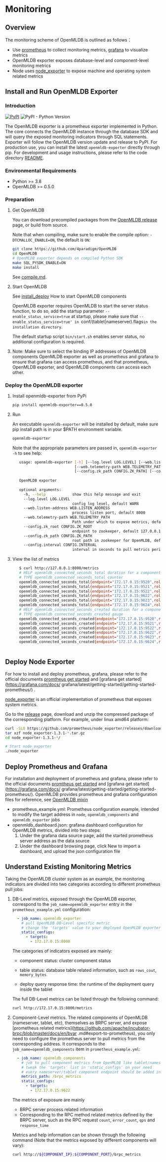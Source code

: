 # Monitoring

## Overview


The monitoring scheme of OpenMLDB is outlined as follows：

- Use [prometheus](https://prometheus.io) to collect monitoring metrics, [grafana](https://grafana.com/oss/grafana/) to visualize metrics
- OpenMLDB exporter exposes database-level and component-level monitoring metrics
- Node uses [node_exporter](https://github.com/prometheus/node_exporter) to expose machine and operating system related metrics

## Install and Run OpenMLDB Exporter

### Introduction

[![PyPI](https://img.shields.io/pypi/v/openmldb-exporter?label=openmldb-exporter)](https://pypi.org/project/openmldb-exporter/)
![PyPI - Python Version](https://img.shields.io/pypi/pyversions/openmldb-exporter?style=flat-square)

The OpenMLDB exporter is a prometheus exporter implemented in Python. The core connects the OpenMLDB instance through the database SDK and will query the exposed monitoring indicators through SQL statements. Exporter will follow the OpenMLDB version update and release to PyPI. For production use, you can install the latest `openmldb-exporter` directly through pip. For development and usage instructions, please refer to the code directory [README](https://github.com/4paradigm/OpenMLDB/tree/main/monitoring).


### Environmental Requirements

- Python >= 3.8
- OpenMLDB >= 0.5.0

### Preparation

1. Get OpenMLDB

   You can download precompiled packages from the [OpenMLDB release](https://github.com/4paradigm/OpenMLDB/releases) page, or build from source.

   Note that when compiling, make sure to enable the compile option: `-DTCMALLOC_ENABLE=ON`, the default is `ON`:
   ```sh
   git clone https://github.com/4paradigm/OpenMLDB
   cd OpenMLDB
   # OpenMLDB exporter depends on compiled Python SDK
   make SQL_PYSDK_ENABLE=ON
   make install
   ```
   See [compile.md](../deploy/compile.md).

2. Start OpenMLDB

    See [install_deploy](../deploy/install_deploy.md) How to start OpenMLDB components

    OpenMLDB exporter requires OpenMLDB to start the server status function, to do so, add the startup parameter `--enable_status_service=true` at startup, please make sure that `--enable_status_service=true' in `conf/(tablet|nameserver).flags` in the installation directory `.

   The default startup script `bin/start.sh` enables server status, no additional configuration is required.
   
3. Note: Make sure to select the binding IP addresses of OpenMLDB components OpenMLDB exporter as well as prometheus and grafana to ensure that grafana can access prometheus, and that prometheus, OpenMLDB exporter, and OpenMLDB components can access each other.


### Deploy the OpenMLDB exporter

1. Install openmldb-exporter from PyPi

   ```bash
   pip install openmldb-exporter==0.5.0
   ```

2. Run

   An executable `openmldb-exporter` will be installed by default, make sure pip install path is in your $PATH environment variable.

   ```bash
   openmldb-exporter
   ```

   Note that the appropriate parameters are passed in, `openmldb-exporter -h` to see help:

   ```bash
      usage: openmldb-exporter [-h] [--log.level LOG.LEVEL] [--web.listen-address WEB.LISTEN_ADDRESS]
                               [--web.telemetry-path WEB.TELEMETRY_PATH] [--config.zk_root CONFIG.ZK_ROOT]
                               [--config.zk_path CONFIG.ZK_PATH] [--config.interval CONFIG.INTERVAL]
      
      OpenMLDB exporter
      
      optional arguments:
        -h, --help            show this help message and exit
        --log.level LOG.LEVEL
                              config log level, default WARN
        --web.listen-address WEB.LISTEN_ADDRESS
                              process listen port, default 8000
        --web.telemetry-path WEB.TELEMETRY_PATH
                              Path under which to expose metrics, default metrics
        --config.zk_root CONFIG.ZK_ROOT
                              endpoint to zookeeper, default 127.0.0.1:6181
        --config.zk_path CONFIG.ZK_PATH
                              root path in zookeeper for OpenMLDB, default /
        --config.interval CONFIG.INTERVAL
                              interval in seconds to pull metrics periodically, default 30.0
   
   ```

3. View the list of metrics

   ```bash
      $ curl http://127.0.0.1:8000/metrics
      # HELP openmldb_connected_seconds_total duration for a component conncted time in seconds                              
      # TYPE openmldb_connected_seconds_total counter                                                                        
      openmldb_connected_seconds_total{endpoint="172.17.0.15:9520",role="tablet"} 208834.70900011063                         
      openmldb_connected_seconds_total{endpoint="172.17.0.15:9521",role="tablet"} 208834.70700001717                         
      openmldb_connected_seconds_total{endpoint="172.17.0.15:9522",role="tablet"} 208834.71399998665                         
      openmldb_connected_seconds_total{endpoint="172.17.0.15:9622",role="nameserver"} 208833.70000004768                     
      openmldb_connected_seconds_total{endpoint="172.17.0.15:9623",role="nameserver"} 208831.70900011063                     
      openmldb_connected_seconds_total{endpoint="172.17.0.15:9624",role="nameserver"} 208829.7230000496                      
      # HELP openmldb_connected_seconds_created duration for a component conncted time in seconds                            
      # TYPE openmldb_connected_seconds_created gauge                                                                        
      openmldb_connected_seconds_created{endpoint="172.17.0.15:9520",role="tablet"} 1.6501813860467942e+09                   
      openmldb_connected_seconds_created{endpoint="172.17.0.15:9521",role="tablet"} 1.6501813860495396e+09                   
      openmldb_connected_seconds_created{endpoint="172.17.0.15:9522",role="tablet"} 1.650181386050323e+09                    
      openmldb_connected_seconds_created{endpoint="172.17.0.15:9622",role="nameserver"} 1.6501813860512116e+09               
      openmldb_connected_seconds_created{endpoint="172.17.0.15:9623",role="nameserver"} 1.650181386051238e+09                
      openmldb_connected_seconds_created{endpoint="172.17.0.15:9624",role="nameserver"} 1.6501813860512598e+09               
      
   ```

## Deploy Node Exporter
For how to install and deploy prometheus, grafana, please refer to the official documents [promtheus get started](https://prometheus.io/docs/prometheus/latest/getting_started/) and [grafana get started](https://grafana.com/docs/ grafana/latest/getting-started/getting-started-prometheus/) .

[node_exporter](https://github.com/prometheus/node_exporter) is an official implementation of prometheus that exposes system metrics.

Go to the [release](https://github.com/prometheus/node_exporter/releases) page, download and unzip the compressed package of the corresponding platform. For example, under linux amd64 platform:
```sh
curl -SLO https://github.com/prometheus/node_exporter/releases/download/v1.3.1/node_exporter-1.3.1.darwin-amd64.tar.gz
tar xzf node_exporter-1.3.1-*.tar.gz
cd node_exporter-1.3.1-*/

# Start node_exporter
./node_exporter
```

## Deploy Prometheus and Grafana

For installation and deployment of prometheus and grafana, please refer to the official documents [promtheus get started](https://prometheus.io/docs/prometheus/latest/getting_started/) and [grafana get started](https://grafana.com/docs/ grafana/latest/getting-started/getting-started-prometheus/).
OpenMLDB provides prometheus and grafana configuration files for reference, see [OpenMLDB mixin](https://github.com/4paradigm/OpenMLDB/tree/main/monitoring/openmldb_mixin/README.md)

- prometheus_example.yml: Prometheus configuration example, intended to modify the target address in `node`, `openmldb_components` and `openmldb_exporter` jobs
- openmldb_dashboard.json: grafana dashboard configuration for OpenMLDB metrics, divided into two steps:
   1. Under the grafana data source page, add the started prometheus server address as the data source
   2. Under the dashboard browsing page, click New to import a dashboard, and upload the json configuration file

## Understand Existing Monitoring Metrics

Taking the OpenMLDB cluster system as an example, the monitoring indicators are divided into two categories according to different prometheus pull jobs:

1. DB-Level metrics, exposed through the OpenMLDB exporter, correspond to the `job_name=openmldb_exporter` entry in the `prometheus_example.yml` configuration:

   ```yaml
     - job_name: openmldb_exporter
       # pull OpenMLDB DB-Level specific metric
       # change the 'targets' value to your deployed OpenMLDB exporter endpoint
       static_configs:
         - targets:
           - 172.17.0.15:8000
   ```

   The categories of indicators exposed are mainly:

   - component status: cluster component status

   - table status: database table related information, such as `rows_cout`, `memory_bytes`

   - deploy query response time: the runtime of the deployment query inside the tablet

   The full DB-Level metrics can be listed through the following command:

   ```bash
   curl http://172.17.0.15:8000/metrics
   ```

2. Component-Level metrics. The related components of OpenMLDB (nameserver, tablet, etc), themselves as BRPC server, and expose [prometheus related metrics](https://github.com/apache/incubator-brpc/blob/master/docs/en/bvar .md#export-to-prometheus), you only need to configure the prometheus server to pull metrics from the corresponding address. It corresponds to the `job_name=openmldb_components` item in `prometheus_example.yml`:

   ```yaml
     - job_name: openmldb_components
       # job to pull component metrics from OpenMLDB like tablet/nameserver
       # tweak the 'targets' list in 'static_configs' on your need
       # every nameserver/tablet component endpoint should be added into targets
       metrics_path: /brpc_metrics
       static_configs:
         - targets:
           - 172.17.0.15:9622
   ```

   The metrics of exposure are mainly

   - BRPC server process related information
   - Corresponding to the RPC method related metrics defined by the BRPC server, such as the RPC request `count`, `error_count`, `qps` and `response_time`

   Metrics and help information can be shown through the following command (Note that the metrics exposed by different components will vary):

   ```bash
   curl http://${COMPONENT_IP}:${COMPONENT_PORT}/brpc_metrics
   ```